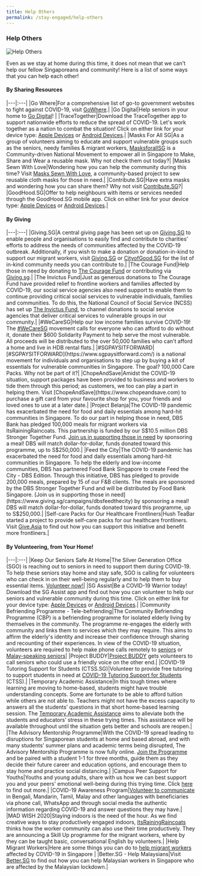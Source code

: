 ```yaml
---
title: Help Others
permalink: /stay-engaged/help-others
---
```


### Help Others

![Help Others](/images/Giving.jpg)

Even as we stay at home during this time, it does not mean that we can't help our fellow Singaporeans and community! Here is a list of some ways that you can help each other!

#### By Sharing Resources

|---|:---|
|Go Where|For a comprehensive list of go-to government websites to fight against COVID-19, visit [GoWhere](https://www.gowhere.gov.sg/).|
|Go Digital|Help seniors in your home to [Go Digital](https://www.imsilver.imda.gov.sg )! |
|TraceTogether|Download the TraceTogether app to support nationwide efforts to reduce the spread of COVID-19. Let's work together as a nation to combat the situation! Click on either link for your device type: [Apple Devices](https://apps.apple.com/sg/app/tracetogether/id1498276074) or [Android Devices](https://play.google.com/store/apps/details?id=sg.gov.tech.bluetrace&hl=en).|
|Masks For All SG|As a group of volunteers aiming to educate and support vulnerable groups such as the seniors, needy families & migrant workers, [MasksforallSG](https://www.facebook.com/MasksforallSG) is a Community-driven National Movement to empower all in Singapore to Make, Share and Wear a reusable mask. Why not check them out today?|
|Masks Sewn With Love|Wondering how you can help the community during this time? Visit [Masks Sewn With Love](https://www.facebook.com/groups/MasksSewnWithLove/?ref=share), a community-based project to sew reusable cloth masks for those in need.|
|Contribute.SG|Have extra masks and wondering how you can share them? Why not visit [Contribute.SG](https://www.contribute.sg)?|
|GoodHood.SG|Offer to help neighbours with items or services needed through the GoodHood.SG mobile app. Click on either link for your device type: [Apple Devices](https://apps.apple.com/sg/app/goodhood-sg-neighbourhood-app/id1494686562) or [Android Devices](https://play.google.com/store/apps/details?id=sg.goodhood.app&hl=en).|

#### By Giving

|---|:---|
|Giving.SG|A central giving page has been set up on [Giving.SG](https://www.giving.sg/sgunited) to enable people and organisations to easily find and contribute to charities’ efforts to address the needs of communities affected by the COVID-19 outbreak. Additionally, if you wish to make a donation or donation-in-kind to support our migrant workers, visit [Giving.SG](https://www.giving.sg/search?q=migrant%20workers%20center) or [CityofGood.SG](https://cityofgood.sg/sgunited/) for the list of in-kind community needs you can contribute to.|
|The Courage Fund|Help those in need by donating to [The Courage Fund](www.comchest.sg/TheCouragefund) or contributing via [Giving.sg](https://www.giving.sg/community-chest/thecouragefund).|
|The Invictus Fund|Just as generous donations to The Courage Fund have provided relief to frontline workers and families affected by COVID-19, our social service agencies also need support to enable them to continue providing critical social services to vulnerable individuals, families and communities. To do this, the National Council of Social Service (NCSS) has set up [The Invictus Fund](https://www.giving.sg/community-chest/TheInvictusFund), to channel donations to social service agencies that deliver critical services to vulnerable groups in our community.|
|#WeCareSG|Help our low income families survive COVID-19! The [#WeCareSG](https://www.giving.sg/south-central-community-family-service-centre-limited/we-care-sg) movement calls for everyone who can afford to do without it, donate their $600 Solidarity Payment to help serve the most vulnerable. All proceeds will be distributed to the over 50,000 families who can't afford a home and live in HDB rental flats.|
|#SGPAYSITFORWARD|[#SGPAYSITFORWARD](https://www.sgpaysitforward.com/) is a national movement for individuals and organisations to step up by buying a kit of essentials for vulnerable communities in Singapore. The goal? 100,000 Care Packs. Why not be part of it?|
|ChopeAndSave|Amidst the COVID-19 situation, support packages have been provided to business and workers to tide them through this period; as customers, we too can play a part in helping them. Visit [ChopeAndSave](https://www.chopeandsave.com) to purchase a gift card from your favourite shop for you, your friends and loved ones to use at a later date.|
|Project Belanja|The COVID-19 pandemic has exacerbated the need for food and daily essentials among hard-hit communities in Singapore. To do our part in helping those in need, DBS Bank has pledged 100,000 meals for migrant workers via ItsRainingRaincoats. This partnership is funded by our S$10.5 million DBS Stronger Together Fund. [Join us in supporting those in need](https://www.giving.sg/campaigns/dbsprojectbelanja) by sponsoring a meal! DBS will match dollar-for-dollar, funds donated toward this programme, up to S$250,000.|
|Feed the City|The COVID-19 pandemic has exacerbated the need for food and daily essentials among hard-hit communities in Singapore. To help the elderly and low-income communities, DBS has partnered Food Bank Singapore to create Feed the City - DBS Edition. Through this initiative, DBS has pledged to provide 200,000 meals, prepared by 15 of our F&B clients. The meals are sponsored by the DBS Stronger Together Fund and will be distributed by Food Bank Singapore. [Join us in supporting those in need](https://www.giving.sg/campaigns/dbsfeedthecity) by sponsoring a meal! DBS will match dollar-for-dollar, funds donated toward this programme, up to S$250,000.|
|Self-care Packs for Our Healthcare Frontliners|Hush TeaBar started a project to provide self-care packs for our healthcare frontliners. Visit [Give.Asia](https://give.asia/campaign/sgunited#/) to find out how you can support this initiative and benefit more frontliners.|

#### By Volunteering, from Your Home!

|---|:---|
|Keep Our Seniors Safe At Home|The Silver Generation Office (SGO) is reaching out to seniors in need to support them during COVID-19. To help these seniors stay home and stay safe, SGO is calling for volunteers who can check in on their well-being regularly and to help them to buy essential items. [Volunteer now!](https://www.volunteer.sg/agency/opportunity/details?id=5e7fe522-477d-ea11-a9e4-b23905f5d176&load=yes)|
|SG Assist|Be a COVID-19 Warrior today! Download the SG Assist app and find out how you can volunteer to help our seniors and vulnerable community during this time. Click on either link for your device type: [Apple Devices](https://apps.apple.com/sg/app/sgassist/id1486291146) or [Android Devices](https://play.google.com/store/apps/details?id=com.sgassist&hl=en_SG&fbclid=IwAR0OYG0Jen5-YZOCTL_wUYGNvi-C2gmZ_0F93FML-z_L_46FXQffDLz6hj0).|
|Community Befriending Programme - Tele-befriending|The Community Befriending Programme (CBP) is a befriending programme for isolated elderly living by themselves in the community. The programme re-engages the elderly with community and links them to services which they may require. This aims to affirm the elderly's identity and increase their confidence through sharing and recounting of their experiences. In view of the COVID-19 situation, volunteers are required to help make phone calls remotely to [seniors](https://www.giving.sg/volunteer-event?event_activity_id=37342305) or [Malay-speaking seniors](https://www.giving.sg/volunteer-event?event_activity_id=35591564)|
|Project BUDDY|[Project BUDDY](https://tinyurl.com/projectBuddy-volunteer) gets volunteers to call seniors who could use a friendly voice on the other end.|
|COVID-19 Tutoring Support for Students (CTSS.SG)|Volunteer to provide free tutoring to support students in need at [COVID-19 Tutoring Support for Students](https://www.covidtutoringsupport.weebly.com) (CTSS).|
|Temporary Academic Assistance|In this tough times where learning are moving to home-based, students might have trouble understanding concepts. Some are fortunate to be able to afford tuition while others are not able to. Teachers might not have the excess capacity to answers all the students’ questions in that short home-based learning session. The [Temporary Academic Assistance](https://tinyurl.com/TAAForm) aims to alleviate both the students and educators’ stress in these trying times. This assistance will be available throughout until the situation gets better and schools are reopen.|
|The Advisory Mentorship Programme|With the COVID-19 spread leading to disruptions for Singaporean students at home and based abroad, and with many students’ summer plans and academic terms being disrupted, The Advisory Mentorship Programme is now fully online. [Join the Programme](https://www.advisory.sg/working-professionals/) and be paired with a student 1-1 for three months, guide them as they decide their future career and education options, and encourage them to stay home and practice social distancing.|
|Campus Peer Support for Youths|Youths and young adults, share with us how we can best support you and your peers' emotional well-being during this trying time. Click [here](/media/PSY.jpg/) to find out more.|
|COVID-19 Awareness Program|[Volunteer to communicate](https://www.giving.sg/volunteer-event?event_activity_id=36732249) in Bengali, Mandarin, Tamil, Malay and other languages with beneficiaries via phone call, WhatsApp and through social media the authentic information regarding COVID-19 and answer questions they may have.|
|MAD WISH 2020|Staying indoors is the need of the hour. As we find creative ways to stay productively engaged indoors, [ItsRainingRaincoats](https://sites.google.com/view/madwish2020/home) thinks how the worker community can also use their time productively. They are announcing a Skill Up programme for the migrant workers, where by they can be taught basic, conversational English by volunteers.|
|Help Migrant Workers|Here are some things you can do to [help migrant workers](https://www.youth.sg/Peek-Show/2020/4/What-you-can-do-to-help-migrant-workers-affected-by-COVID-19-in-Singapore) affected by COVID-19 in Singapore |
|Better.SG - Help Malaysians|Visit [Better.SG](https://better.sg/helpmalaysians/) to find out how you can help Malaysian workers in Singapore who are affected by the Malaysian lockdown.|
